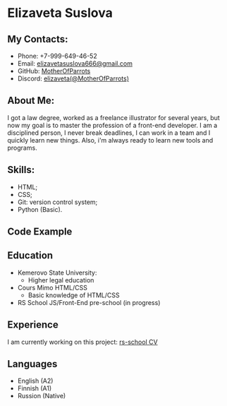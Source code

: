 # Elizaveta Suslova

## My Contacts:

* Phone: +7-999-649-46-52
* Email: elizavetasuslova666@gmail.com
* GitHub: [MotherOfParrots](https://github.com/MotherOfParrots)
* Discord: [elizaveta(@MotherOfParrots)](https://discord.com/channels/elizaveta#1601)

## About Me:

I got a law degree, worked as a freelance illustrator for several years, but now my goal is to master the profession of a front-end developer. I am a disciplined person, I never break deadlines, I can work in a team and I quickly learn new things. Also, i'm always ready to learn new tools and programs.

## Skills:

+ HTML;
+ CSS;
+ Git: version control system;
+ Python (Basic).

## Code Example

## Education

* Kemerovo State University:
    * Higher legal education
* Cours Mimo HTML/CSS
    * Basic knowledge of HTML/CSS
* RS School JS/Front-End pre-school (in progress)

## Experience

I am currently working on this project: [rs-school CV](https://MotherOfParrots.github.io/rsschool-cv/cv)

## Languages

* English (A2)
* Finnish (A1)
* Russion (Native)
